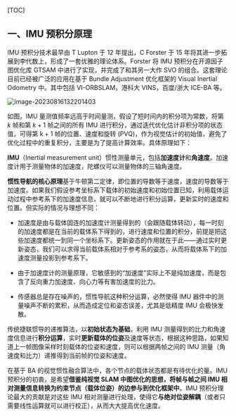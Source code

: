 [TOC]

## 一、IMU 预积分原理

IMU 预积分技术最早由 T Lupton 于 12 年提出，C Forster 于 15 年将其进一步拓展到李代数上，形成了一套优雅的理论体系。Forster 将 IMU 预积分在开源因子图优化库 GTSAM 中进行了实现，并完成了和其另一大作 SVO 的组合。这套理论目前已经被广泛的应用在基于 Bundle Adjustment 优化框架的 Visual Inertial Odometry 中。其中包括 VI-ORBSLAM，港科大 VINS，百度/浙大 ICE-BA 等。

![image-20230816132201403](https://pic-bed-1316053657.cos.ap-nanjing.myqcloud.com/img/image-20230816132201403.png)

如图，IMU 量测值频率远高于时间量测，假设了短时间内的积分项为常数，将第 $k$ 帧和第 $k+1$ 帧之间的所有 IMU 进行积分，通过迭代优化估计非积分项的状态值，可得第 $\mathrm{k}+1$ 帧的位置、速度和旋转 (PVQ)，作为视觉估计的初始值，避免了优化过程中的重复积分，主要是为了提高计算效率。具体原理如下：

**IMU**（Inertial measurement unit）惯性测量单元，包括**加速度计**和**角速度**。加速度计用于测量物体的加速度，陀螺仪可以测量物体的三轴角速度。

**惯性导航的核心原理**基于牛顿第二定律，即位置的导数等于速度，速度的导数等于加速度。如果我们假设参考坐标系下载体的初始速度和初始位置已知，利用载体运动过程中参考系下的加速度信息，就可以不断地进行积分运算，更新实时的速度和位置。但实际的情况与理想不同：

* 加速度是由与载体固连的加速度计测量得到的（会跟随载体转动），每一时刻的加速度都是在当前的载体系下得到的，进行速度和位置的积分，前提是把这些加速度都统一到同一个坐标系下。更新姿态的作用就在于此——通过实时更新姿态，我们可以求得当前载体系相对于参考系的姿态，从而将载体系下的加速度测量投影到参考系下。

* 由于加速度计的测量原理，它敏感到的“加速度”实际上不是纯加速度，而是包含了反向重力加速度、向心力等有害加速度的比力。

* 传感器总是存在噪声的，惯性导航这种积分运算，必然使得 IMU 器件中的测量噪声不断的累积，从而造成定位和姿态误差，尤其是低精度 IMU 会极快发散。

传统捷联惯导的递推算法，以**初始状态为基础**，利用 IMU 测量得到的比力和角速度信息进行**积分运算**，实时**更新载体的位姿**及速度等状态，根据这种思路，如果知道上一帧图像采样时刻载体的位姿和速度，则可以根据两帧之间的 IMU 测量（角速度和比力）递推得到当前帧的位姿和速度。

在基于 BA 的视觉惯性融合算法中，各个节点的载体状态都是有待优化的量。IMU 预积分的初衷，是希望**借鉴纯视觉 SLAM 中图优化的思想，将帧与帧之间 IMU 相对测量信息转换为约束节点（载体位姿）的边参与到优化框架中**。IMU 预积分理论最大的贡献是对这些 IMU 相对测量进行处理，使得它**与绝对位姿解耦**（或者只需要线性运算就可以进行校正），从而大大提高优化速度。



















